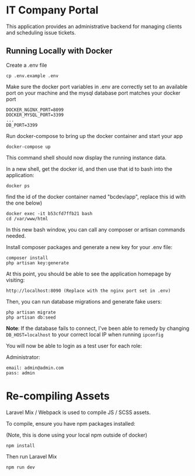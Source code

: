 # IT Company Portal
This application provides an administrative backend for managing clients and scheduling issue tickets.

## Running Locally with Docker

Create a .env file

```
cp .env.example .env
```

Make sure the docker port variables in .env are correctly set to an available port on your machine and the mysql database port matches your docker port

```
DOCKER_NGINX_PORT=8099
DOCKER_MYSQL_PORT=3399
...
DB_PORT=3399
```

Run docker-compose to bring up the docker container and start your app

```
docker-compose up
```

This command shell should now display the running instance data. 

In a new shell, get the docker id, and then use that id to bash into the application:

```
docker ps
```

find the id of the docker container named "bcdev/app", replace this id with the one below)

```
docker exec -it b53cfd7ffb21 bash
cd /var/www/html
```

In this new bash window, you can call any composer or artisan commands needed.

Install composer packages and generate a new key for your .env file:

```
composer install
php artisan key:generate
```

At this point, you should be able to see the application homepage by visiting:

```
http://localhost:8090 (Replace with the nginx port set in .env)
```

Then, you can run database migrations and generate fake users:

```
php artisan migrate
php artisan db:seed
```

**Note**: If the database fails to connect, I've been able to remedy by changing `DB_HOST=localhost` to your correct local IP when running `ipconfig`

You will now be able to login as a test user for each role:

Administrator:
```
email: admin@admin.com
pass: admin
```

# Re-compiling Assets

Laravel Mix / Webpack is used to compile JS / SCSS assets. 

To compile, ensure you have npm packages installed:

(Note, this is done using your local npm outside of docker)

```
npm install
```

Then run Laravel Mix

```
npm run dev
```
